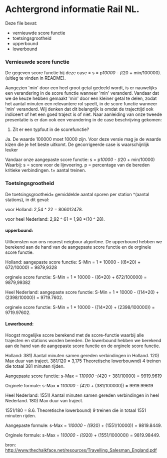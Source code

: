 # Achtergrond informatie Rail NL.

Deze file bevat:

- vernieuwde score functie
- toetsingsgrootheid
- upperbound
- lowerbound

### Vernieuwde score functie 
De gegeven score functie bij deze case = s = p*10000 - (t*20 + min/100000).
(uitleg te vinden in README). 

Aangezien 'min' door een heel groot getal gedeeld wordt, is er nauwelijks een 
verandering in de score functie wanneer 'min' veranderd. Vandaar dat we de keuze 
hebben gemaakt 'min' door een kleiner getal te delen, zodat het aantal minuten 
een relevantere rol speelt, in de score functie wanneer 'min' veranderd. Wij 
denken dat dit belangrijk is omdat de trajecttijd ook indiceert of het een goed
traject is of niet. 
Naar aanleiding van onze tweede presentatie is er dan ook een verandering in de
case beschrijving gekomen:

1) Zit er een typfout in de scorefunctie?

Ja. De waarde 100000 moet 10000 zijn. Voor deze versie mag je de waarde kizen 
die je het beste uitkomt. De gecorrigeerde case is waarschijnlijk leuker 

Vandaar onze aangepaste score functie: 
s = p*10000 - (t*20 + min/10000)
Waarbij:
s = score voor de lijnvoering. 
p = percentage van de bereden kritieke verbindingen. 
t= aantal treinen.

### Toetsingsgrootheid

De toetsingsgrootheid= gemiddelde aantal sporen per station ^(aantal stations), 
in dit geval: 

voor Holland:
2,54 ^ 22 = 806012478.

voor heel Nederland:
2,92 ^ 61 = 1,98 *(10 ^ 28). 


#### upperbound: 
Uitkomsten van ons nearest neigbour algoritme. De upperbound hebben we berekend
aan de hand van de aangepaste score functie en de orginele score functie. 

Holland:
aangepaste score functie:
S-Min = 1 * 10000 - ((6*20) + 672/10000) = 9879,9328

orginele score functie:
S-Min = 1 * 10000 - ((6*20) + 672/100000) = 9879,99382

Heel Nederland:
aangepaste score functie: 
S-Min = 1 * 10000 - ((14*20) + (2398/10000)) = 9719.7602.

orginele score functie:
S-Min = 1 * 10000 - ((14*20) + (2398/100000)) = 9719.97602.


#### Lowerbound:
Hoogst mogelijke score berekend met de score-functie waarbij 
alle trajecten en stations worden bereden. De lowerbound hebben we berekend 
aan de hand van de aangepaste score functie en de orginele score functie. 

Holland: 
381) Aantal minuten samen gereden verbindingen in Holland.
120) Max duur van traject. 
381/120 = 3,175
Theoretische lowerbouwnd) 4 treinen die totaal 381 minuten rijden. 

Aangepaste score functie:
s-Max = 1*10000 -(4*20 + 381/10000) = 9919.9619

Orginele formule: 
s-Max = 1*10000 - (4*20 + (381/100000)) = 9919.99619 

Heel Nederland:
1551) Aantal minuten samen gereden verbindingen in heel Nederland.
180) Max duur van traject.

1551/180 = 8.6.
Theoretische lowerbound) 9 treinen die in totaal 1551 minuten rijden.

Aangepaste formule:
s-Max = 1*10000 - ((9*20) + (1551/10000)) = 9819.8449. 

Orginele formule: 
s-Max = 1*10000 - ((9*20) + (1551/100000)) = 9819.98449.

bron: http://www.thechalkface.net/resources/Travelling_Salesman_England.pdf 
